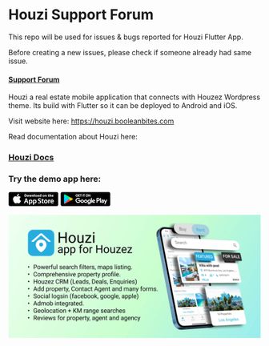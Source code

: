 # Houzi Support Forum

This repo will be used for issues & bugs reported for Houzi Flutter App.

Before creating a new issues, please check if someone already had same issue. 

#### [Support Forum](https://github.com/AdilSoomro/houzi-support/issues)


Houzi a real estate mobile application that connects with Houzez Wordpress theme. Its build with Flutter so it can be deployed to Android and iOS.

Visit website here: https://houzi.booleanbites.com

Read documentation about Houzi here:

### [Houzi Docs](https://houzi-docs.booleanbites.com/)


### Try the demo app here:

 [![Houzi real estate app for Houzez](images/apple_store.png)](https://apps.apple.com/us/app/id1598357211)  [![Houzi real estate app for Houzez](images/google_play.png)](https://play.google.com/store/apps/details?id=com.booleanbites.houzez)
 
 ![Houzi Real Estate App for Houzez](images/banner.jpg)
